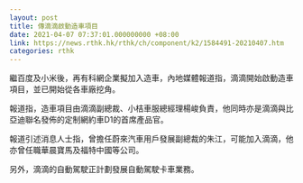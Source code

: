 ```yaml
---
layout: post
title: 傳滴滴啟動造車項目
date: 2021-04-07 07:37:01.000000000 +08:00
link: https://news.rthk.hk/rthk/ch/component/k2/1584491-20210407.htm
categories: rthk
---
```


繼百度及小米後，再有科網企業擬加入造車，內地媒體報道指，滴滴開始啟動造車項目，並已開始從各車廠挖角。

報道指，造車項目由滴滴副總裁、小桔車服總經理楊峻負責，他同時亦是滴滴與比亞迪聯名發佈的定制網約車D1的首席產品官。

報道引述消息人士指，曾擔任蔚來汽車用戶發展副總裁的朱江，可能加入滴滴，他亦曾任職華晨寶馬及福特中國等公司。

另外，滴滴的自動駕駛正計劃發展自動駕駛卡車業務。
